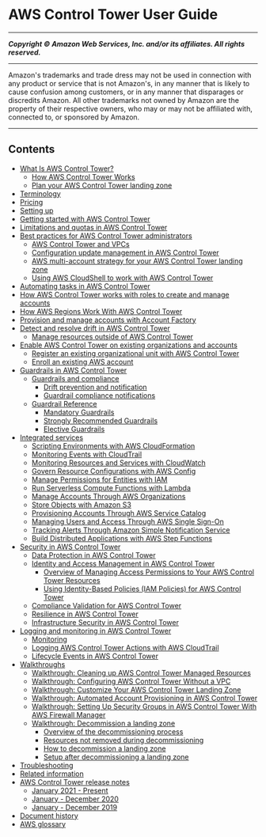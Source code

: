 # AWS Control Tower User Guide

-----
*****Copyright &copy; Amazon Web Services, Inc. and/or its affiliates. All rights reserved.*****

-----
Amazon's trademarks and trade dress may not be used in 
     connection with any product or service that is not Amazon's, 
     in any manner that is likely to cause confusion among customers, 
     or in any manner that disparages or discredits Amazon. All other 
     trademarks not owned by Amazon are the property of their respective
     owners, who may or may not be affiliated with, connected to, or 
     sponsored by Amazon.

-----
## Contents
+ [What Is AWS Control Tower?](what-is-control-tower.md)
   + [How AWS Control Tower Works](how-control-tower-works.md)
   + [Plan your AWS Control Tower landing zone](planning-your-deployment.md)
+ [Terminology](terminology.md)
+ [Pricing](pricing.md)
+ [Setting up](setting-up.md)
+ [Getting started with AWS Control Tower](getting-started-with-control-tower.md)
+ [Limitations and quotas in AWS Control Tower](limits.md)
+ [Best practices for AWS Control Tower administrators](best-practices.md)
   + [AWS Control Tower and VPCs](vpc-concepts.md)
   + [Configuration update management in AWS Control Tower](configuration-updates.md)
   + [AWS multi-account strategy for your AWS Control Tower landing zone](aws-multi-account-landing-zone.md)
   + [Using AWS CloudShell to work with AWS Control Tower](using-aws-with-cloudshell.md)
+ [Automating tasks in AWS Control Tower](automating-tasks.md)
+ [How AWS Control Tower works with roles to create and manage accounts](roles-how.md)
+ [How AWS Regions Work With AWS Control Tower](region-how.md)
+ [Provision and manage accounts with Account Factory](account-factory.md)
+ [Detect and resolve drift in AWS Control Tower](drift.md)
   + [Manage resources outside of AWS Control Tower](external-resources.md)
+ [Enable AWS Control Tower on existing organizations and accounts](existing-orgs.md)
   + [Register an existing organizational unit with AWS Control Tower](importing-existing.md)
   + [Enroll an existing AWS account](enroll-account.md)
+ [Guardrails in AWS Control Tower](guardrails.md)
   + [Guardrails and compliance](compliance.md)
      + [Drift prevention and notification](prevention-and-notification.md)
      + [Guardrail compliance notifications](receive-notifications.md)
   + [Guardrail Reference](guardrails-reference.md)
      + [Mandatory Guardrails](mandatory-guardrails.md)
      + [Strongly Recommended Guardrails](strongly-recommended-guardrails.md)
      + [Elective Guardrails](elective-guardrails.md)
+ [Integrated services](integrated-services.md)
   + [Scripting Environments with AWS CloudFormation](cloudformation.md)
   + [Monitoring Events with CloudTrail](cloudtrail.md)
   + [Monitoring Resources and Services with CloudWatch](cloudwatch.md)
   + [Govern Resource Configurations with AWS Config](config.md)
   + [Manage Permissions for Entities with IAM](iam.md)
   + [Run Serverless Compute Functions with Lambda](lambda.md)
   + [Manage Accounts Through AWS Organizations](organizations.md)
   + [Store Objects with Amazon S3](s3.md)
   + [Provisioning Accounts Through AWS Service Catalog](service-catalog.md)
   + [Managing Users and Access Through AWS Single Sign-On](sso.md)
   + [Tracking Alerts Through Amazon Simple Notification Service](sns.md)
   + [Build Distributed Applications with AWS Step Functions](step-functions.md)
+ [Security in AWS Control Tower](security.md)
   + [Data Protection in AWS Control Tower](controltower-console-encryption.md)
   + [Identity and Access Management in AWS Control Tower](auth-access.md)
      + [Overview of Managing Access Permissions to Your AWS Control Tower Resources](access-control-overview.md)
      + [Using Identity-Based Policies (IAM Policies) for AWS Control Tower](access-control-managing-permissions.md)
   + [Compliance Validation for AWS Control Tower](compliance-program-info.md)
   + [Resilience in AWS Control Tower](disaster-recovery-resiliency.md)
   + [Infrastructure Security in AWS Control Tower](infrastructure-security.md)
+ [Logging and monitoring in AWS Control Tower](logging-and-monitoring.md)
   + [Monitoring](monitoring-overview.md)
   + [Logging AWS Control Tower Actions with AWS CloudTrail](logging-using-cloudtrail.md)
   + [Lifecycle Events in AWS Control Tower](lifecycle-events.md)
+ [Walkthroughs](walkthroughs.md)
   + [Walkthrough: Cleaning up AWS Control Tower Managed Resources](walkthrough-delete.md)
   + [Walkthrough: Configuring AWS Control Tower Without a VPC](configure-without-vpc.md)
   + [Walkthrough: Customize Your AWS Control Tower Landing Zone](customize-landing-zone.md)
   + [Walkthrough: Automated Account Provisioning in AWS Control Tower](automated-provisioning-walkthrough.md)
   + [Walkthrough: Setting Up Security Groups in AWS Control Tower With AWS Firewall Manager](firewall-setup-walkthrough.md)
   + [Walkthrough: Decommission a landing zone](decommission-landing-zone.md)
      + [Overview of the decommissioning process](decommissioning-process-overview.md)
      + [Resources not removed during decommissioning](resources-not-removed.md)
      + [How to decommission a landing zone](how-to-decommission.md)
      + [Setup after decommissioning a landing zone](known-issues-decommissioning.md)
+ [Troubleshooting](troubleshooting.md)
+ [Related information](related-information.md)
+ [AWS Control Tower release notes](release-notes.md)
   + [January 2021 - Present](2021-all.md)
   + [January - December 2020](January-June-2020.md)
   + [January - December 2019](January-December-2019.md)
+ [Document history](doc-history.md)
+ [AWS glossary](glossary.md)